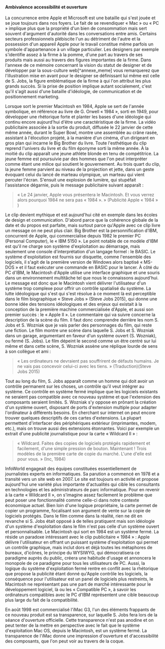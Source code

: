 #### Ambivalence accessibilité et ouverture

La concurrence entre Apple et Microsoft est une bataille qui s'est jouée et se joue toujours dans nos foyers. Le fait de se revendiquer « Mac » ou « PC » implique plus que la propriété d'un bien de consommation mais sert souvent d'argument d'autorité dans les conversations entre amis. Certains secteurs professionnels plébiscite l'un au détriment de l'autre et la possession d'un appareil Apple pour le travail constitue même parfois un symbole d'appartenance à un village particulier. Les designers par exemple s'identifie assez à la firme à la pomme, d'une part au travers de ses produits mais aussi au travers des figures importantes de la firme. Dans l'annexe de ce mémoire concernant la vision du statut de designer et de développer par la sous-culture web[^annexe_meme] vous remarquerez que l'illustration mise en avant pour le designer se définissant lui même est celle de S. Jobs, la figure emblématique de la firme à qui l'on attribut les plus grands succès. Si la prise de position implique autant socialement, c'est qu'il s'agit aussi d'une bataille d'idéologie, de communication et de positionnement marketing.

Lorsque sort le premier Macintosh en 1984, Apple se sert de l'année symbolique, en référence au livre de G. Orwell « 1984 », sorti en 1949, pour développer une rhétorique forte et planter les bases d'une idéologie qui continu encore aujourd'hui d'être une caractéristique de la firme. La vidéo publicitaire associée à la sortie du produit, diffusée le 22 janvier de cette même année, durant le Super Bowl, montre une assemblée au crâne rasée, assistant à l'élocution projeté, à la manière d'un cinéma, d'un dirigeant en gros plan qui incarne le Big Brother du livre. Toute l'esthétique du clip reprend l'univers du livre et du film éponyme sorti la même année. À la moitié du clip apparaît une jeune athlète blonde en tenu de compétitrice. La jeune femme est poursuivie par des hommes que l'on peut interpréter comme étant une milice qui soutient le gouvernement. Au trois quart du clip, la jeune femme parvient au niveau de la projection et jette, dans un geste évoquant celui du lancé de marteau olympique, un marteau qui vient percuter l'écran. S'ensuit une explosion de lumière, qui stupéfait l'assistance dégarnie, puis le message publicitaire suivant apparaît :

> « Le 24 janvier, Apple vous présentera le Macintosh. Et vous verrez alors pourquoi 1984 ne sera pas « 1984 ». » (Publicité Apple « 1984 » )

Le clip devient mythique et est aujourd'hui cité en exemple dans les écoles de design et communication. D'abord parce que la cohérence globale de la date et du propos est parfaite, mais surtout parce qu'Apple avec ce clip livre un message on ne peut plus clair. Big Brother est la personnification d'IBM, concurrent de Apple, qui commercialise depuis 1982 le premier PC (Personal Computer), le « IBM 5150 ». Le point notable de ce modèle d'IBM est qu'il ne charge son système d'exploitation au démarrage, mais seulement une console d'interprétation d'un langage formel : le BASIC. Le système d'exploitation est fournis sur disquette, comme l'ensemble des logiciels, il s'agit de la première version de Windows alors baptisé « MS-DOS » et il faut exécuter une commande en BASIC pour le lancer. À côté du PC d'IBM, le Macintosh d'Apple utilise une interface graphique et une souris dans un environnement multitâche tel que nous le connaissons aujourd'hui. Le message est donc que le Macintosh vient délivrer l'utilisateur d'un système trop complexe pour offrir un contrôle spatialisé du système. La lutte idéologique qui s'est qui s'est résolue à ce moment là est perceptible dans le film biographique « Steve Jobs » (Steve Jobs 2015), qui donne une bonne idée des tensions idéologiques et des enjeux qui existait à la conception de la première machine commercialisée d'Apple, et aussi son premier succès : le « Apple II ». Le commentaire qui va suivre concerne la description de la scène du film. Il faut donc comprendre derrière les nom S. Jobs et S. Wozniak que je vais parler des personnages du film, qui reste une fiction. Le film montre une scène dans laquelle S. Jobs et S. Wozniak dans un garage, argumentant en faveur d'un système ouvert (S. Wozniak), ou fermé (S. Jobs). Le film dépeint le second comme un être centré sur lui même et dans cette scène, S. Wozniak assène une réplique lourde de sens à son collègue et ami :

> « Les ordinateurs ne devraient pas souffrirent de défauts humains. Je ne vais pas concevoir celui-ci avec les tiens. » (Traduction)(Steve Jobs 2015)

Tout au long du film, S. Jobs apparaît comme un homme qui doit avoir un contrôle permanent sur les choses, un contrôle qu'il veut intégrer au système. Ce contrôle en système fermé implique que les logiciels existants ne seraient pas compatible avec ce nouveau système et que l'extension des composants seraient limités. S. Wozniak s'y oppose en prônant la création d'un système ouvert, disposant de ports d'extension multiple pour adapter l'ordinateur à différents besoins. En cherchant sur internet on peut encore trouver quelques descriptifs de ces cartes d'extensions. La plupart permettent d'interfacer des périphériques extérieur (imprimantes, modem, etc.), mais on trouve aussi des extensions étonnantes. Voici par exemple un extrait d'une publicité journalistique pour la carte « Wildcard II » :

> « Wildcard. Faites des copies de logiciels protégés rapidement et facilement, d'une simple pression de bouton. Maintenant ! Trois modèles de la première carte de copie du marché. L'une d'elle est pour vous. » (Inc, 1984)

InfoWorld engageait des équipes constituées essentiellement de journalistes experts en informatiques. Sa parution a commencé en 1978 et a transité vers un site web en 2007. Le site est toujours en activité et propose aujourd'hui une variété plus importante d'actualités qui cible les consultants en technologies et les administrateurs de parc informatique. Pour en revenir à la carte « Wildcard II », on s'imagine assez facilement le problème que peut poser une fonctionnalité comme celle-ci dans notre contexte économique actuel. Bien loin d'une logique propriétaire, la carte permet de copier un programme, focalisant son argument de vente sur la copie de logiciels protégés. Dans le film comme dans la réalité, rien ne dit en revanche si S. Jobs était opposé à de telles pratiquent mais son idéologie d'un système d'exploitation dans le film n'est pas celle d'un système ouvert et personnalisable. Le Macintosh qui sort en 1984 est un système fermé. La réside un paradoxe intéressant avec le clip publicitaire « 1984 » : Apple délivre l'utilisateur en offrant un puissant système d'exploitation qui permet un contrôle graphique, mais inclut dors et déjà toutes les métaphores de bureaux, d'icônes, le principe du WYSIWYG, qui démocratisera ce paradigme auprès du public, créera une habitude d'usage et annoncera le monopole de ce paradigme pour tous les utilisateurs de PC. Aussi, la logique du système d'exploitation fermé rentre en conflit avec la rhétorique que propose la publicité étant donné qu'Apple contrôle les logiciels, la conséquence pour l'utilisateur est un panel de logiciels plus restreints, le Macintosh ne représentant pas une part de marché intéressante pour le développement logiciel, là ou les « Compatible PC », à savoir les ordinateurs compatibles avec le PC d'IBM représentent une cible beaucoup plus large du fait de la compatibilité.

En août 1998 est commercialisé l'iMac G3, l'un des éléments frappants de ce nouveau produit est sa transparence, sur laquelle S. Jobs fera lors de la séance d'ouverture officielle. Cette transparence n'est pas anodine et on peut tenter de la mettre en perspective avec le fait que le système d'exploitation Mac OS, depuis le Macintosh, est un système fermé. La transparence de l'iMac donne une impression d'ouverture et d'accessibilité des composants, que l'on peut voir au travers de la coque.